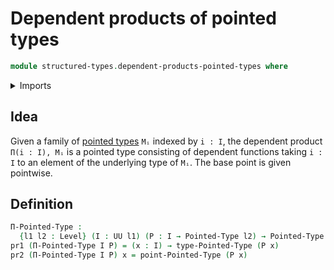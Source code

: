 # Dependent products of pointed types

```agda
module structured-types.dependent-products-pointed-types where
```

<details><summary>Imports</summary>

```agda
open import foundation.dependent-pair-types
open import foundation.universe-levels

open import structured-types.pointed-types
```

</details>

## Idea

Given a family of [pointed types](structured-types.pointed-types.md) `Mᵢ`
indexed by `i : I`, the dependent product `Π(i : I), Mᵢ` is a pointed type
consisting of dependent functions taking `i : I` to an element of the underlying
type of `Mᵢ`. The base point is given pointwise.

## Definition

```agda
Π-Pointed-Type :
  {l1 l2 : Level} (I : UU l1) (P : I → Pointed-Type l2) → Pointed-Type (l1 ⊔ l2)
pr1 (Π-Pointed-Type I P) = (x : I) → type-Pointed-Type (P x)
pr2 (Π-Pointed-Type I P) x = point-Pointed-Type (P x)
```
